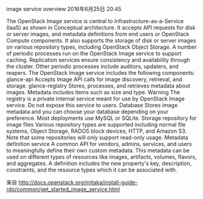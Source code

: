 image service overview
2016年6月25日
20:45
 
The OpenStack Image service is central to Infrastructure-as-a-Service (IaaS) as shown in Conceptual architecture. It accepts API requests for disk or server images, and metadata definitions from end users or OpenStack Compute components. It also supports the storage of disk or server images on various repository types, including OpenStack Object Storage.
A number of periodic processes run on the OpenStack Image service to support caching. Replication services ensure consistency and availability through the cluster. Other periodic processes include auditors, updaters, and reapers.
The OpenStack Image service includes the following components:
glance-api
Accepts Image API calls for image discovery, retrieval, and storage.
glance-registry
Stores, processes, and retrieves metadata about images. Metadata includes items such as size and type.
 Warning
The registry is a private internal service meant for use by OpenStack Image service. Do not expose this service to users.
Database
Stores image metadata and you can choose your database depending on your preference. Most deployments use MySQL or SQLite.
Storage repository for image files
Various repository types are supported including normal file systems, Object Storage, RADOS block devices, HTTP, and Amazon S3. Note that some repositories will only support read-only usage.
Metadata definition service
A common API for vendors, admins, services, and users to meaningfully define their own custom metadata. This metadata can be used on different types of resources like images, artifacts, volumes, flavors, and aggregates. A definition includes the new property's key, description, constraints, and the resource types which it can be associated with.
 
来自 <http://docs.openstack.org/mitaka/install-guide-rdo/common/get_started_image_service.html> 
